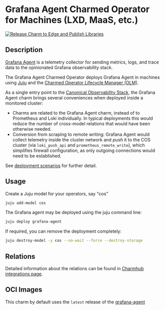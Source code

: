 # Grafana Agent Charmed Operator for Machines (LXD, MaaS, etc.)


[![Release Charm to Edge and Publish Libraries](https://github.com/canonical/grafana-agent-operator/actions/workflows/release.yaml/badge.svg)](https://github.com/canonical/grafana-agent-operator/actions/workflows/release.yaml)

## Description

[Grafana Agent](https://github.com/grafana/agent) is a telemetry collector for sending metrics,
logs, and trace data to the opinionated Grafana observability stack.

The Grafana Agent Charmed Operator deploys Grafana Agent in machines using [Juju](https://juju.is)
and the [Charmed Operator Lifecycle Manager (OLM)](https://juju.is/docs/olm).

As a single entry point to the [Canonical Observability Stack](https://charmhub.io/cos-lite), the Grafana Agent charm
brings several conveniences when deployed inside a monitored cluster:

- Charms are related to the Grafana Agent charm, instead of to Prometheus and
  Loki individually. In typical deployments this would reduce the number of
  cross-model relations that would have been otherwise needed.
- Conversion from scraping to remote writing: Grafana Agent would collect
  telemetry inside the cluster network and _push_ it to the COS cluster (via
  `loki_push_api` and `prometheus_remote_write`), which simplifies firewall
  configuration, as only outgoing connections would need to be established.

See [deployment scenarios](https://github.com/canonical/grafana-agent-operator/blob/main/INTEGRATING.md#deployment-scenarios)
for further detail.

## Usage

Create a Juju model for your operators, say "cos"

```bash
juju add-model cos
```

The Grafana agent may be deployed using the juju command line:

```bash
juju deploy grafana-agent
```

If required, you can remove the deployment completely:

```bash
juju destroy-model -y cos --no-wait --force --destroy-storage
```

## Relations

Detailed information about the relations can be found in [Charmhub integrations page](https://charmhub.io/grafana-agent/integrations).


## OCI Images

This charm by default uses the `latest` release of the [grafana-agent](http://ghcr.io/canonical/grafana-agent)
